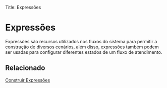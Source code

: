 Title: Expressões

# Expressões

Expressões são recursos utilizados nos fluxos do sistema para permitir a construção de diversos cenários, além disso, expressões também podem ser usadas para configurar diferentes estados de um fluxo de atendimento.

## Relacionado

[Construir Expressões][1]  


[1]:/pt-br/citsmart-platform-9/workflow/configuration/expressions-creator.html


<!-- !!! tip "About"

    <b>Product/Version:</b> CITSmart | 9.00 &nbsp;&nbsp;
    <b>Updated:</b>01/22/2019 - João Pelles  
	
